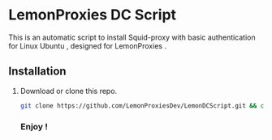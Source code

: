 # LemonProxies DC Script
This is an automatic script to install Squid-proxy with basic authentication for Linux Ubuntu , designed for LemonProxies .
## Installation
1. Download or clone this repo.
    ```bash
    git clone https://github.com/LemonProxiesDev/LemonDCScript.git && cd LemonDCScript && chmod +x lemon.sh && ./lemon.sh
    ```
    ### Enjoy !
